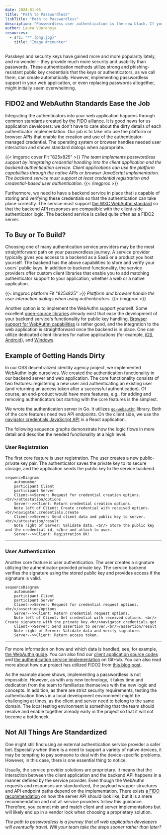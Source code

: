 ```yaml
---
date: 2024-01-05
title: "Path to Passwordless"
linkTitle: "Path to Passwordless"
description: "Passwordless user authentication is the new black. If your web application still uses password-based authentication, it is worthwhile to familiarize yourself with this new technology. Luckily, one can already choose a variety of proprietary and open-source tooling for experimenting hands-on and even implementing production-ready solutions."
author: Laura Vuorenoja
resources:
  - src: "**.{png,jpg}"
    title: "Image #:counter"
---
```


Passkeys and security keys have gained more and more popularity lately, and no wonder – they provide
much more security and usability than passwords. These authentication methods utilize strong and
phishing-resistant public key credentials that the keys or authenticators, as we call them,
can create automatically. However, implementing passwordless support in your web application,
or even replacing passwords altogether, might initially seem overwhelming.

## FIDO2 and WebAuthn Standards Ease the Job

Integrating the authenticators into your web application happens through common standards
created by [the FIDO alliance](https://fidoalliance.org/). It is good news for us
application developers: we don't have to care about the dirty details of each
authenticator implementation. Our job is to take into use the platform or browser APIs
that enable the creation and use of the authenticator-managed credential.
The operating system or browser handles needed user interaction and shows standard dialogs when appropriate.

{{< imgproc cover Fit "825x825" >}}
<em>The team implements passwordless support by integrating credential handling into
the client application and the backend authentication service. Client applications
can use the platform capabilities through the native APIs or browser JavaScript implementation.
The backend service must support at least credential registration and credential-based user authentication.
</em>
{{< /imgproc >}}

Furthermore, we need to have a backend service in place that is capable of storing and verifying
these credentials so that the authentication can take place correctly. The service must support
[the W3C WebAuthn standard](https://www.w3.org/TR/webauthn/) so that the backend
API responses are compatible with the client-side authenticator logic.
The backend service is called quite often as a FIDO2 server.

## To Buy or To Build?

Choosing one of many authentication service providers may be the most straightforward path on your
passwordless journey. A service provider typically gives you access to a backend as
a SaaS or a product you host yourself. The backend has the above capabilities to store and verify
your users' public keys. In addition to backend functionality, the service providers offer
custom client libraries that enable you to add matching authenticator support to your application,
whether a web or a native application.

{{< imgproc platform Fit "825x825" >}}
<em>Platform and browser handle the user interaction dialogs when using authenticators.</em>
{{< /imgproc >}}

Another option is to implement the WebAuthn support yourself. Some excellent [open-source libraries](https://github.com/herrjemand/awesome-webauthn)
already exist that ease the development of your backend service's functionality for
public key handling. [Browser support for WebAuthn capabilities](https://caniuse.com/webauthn) is
rather good, and the integration to the web application is straightforward
once the backend is in place. One can utilize dedicated
client libraries for native applications (for example,
[iOS](https://developer.apple.com/documentation/authenticationservices/public-private_key_authentication),
[Android](https://developer.android.com/training/sign-in/passkeys)), and
[Windows](https://learn.microsoft.com/en-us/windows/security/identity-protection/hello-for-business/webauthn-apis).

## Example of Getting Hands Dirty

In our OSS decentralized identity agency project, we implemented WebAuthn logic ourselves.
We created the authentication functionality in our backend server and web application.
The core functionality consists of two features: registering a new user and authenticating
an existing user (and returning an access token after a successful authentication). Of course,
an end-product would have more features, e.g., for adding and removing authenticators
but starting with the core features is the simplest.

We wrote the authentication server in Go.
It utilizes [`go-webauthn`](https://github.com/go-webauthn/webauthn) library.
Both of the core features need two API endpoints.
On the client side, we use
the [navigator credentials JavaScript API](https://w3c.github.io/webappsec-credential-management/#framework-credential-management)
in a React application.

The following sequence graphs demonstrate how the logic flows in more detail
and describe the needed functionality at a high level.

### User Registration

The first core feature is user registration. The user creates a new public-private key pair.
The authenticator saves the private key to its secure storage,
and the application sends the public key to the service backend.

```mermaid
sequenceDiagram
    autonumber
    participant Client
    participant Server
    Client->>Server: Request for credential creation options.<br/>/attestation/options
    Server-->>Client: Return credential creation options.
    Note left of Client: Create credential with received options.<br/>navigator.credentials.create
    Client->>Server: Send client data and public key to server.<br/>/attestation/result
    Note right of Server: Validate data. <br/> Store the public key and the credential id, </br> and attach to user.
    Server-->>Client: Registration OK!
```

***

### User Authentication

Another core feature is user authentication.
The user creates a signature utilizing the authenticator-provided private key.
The service backend verifies the signature using the stored public key and
provides access if the signature is valid.

```mermaid
sequenceDiagram
    autonumber
    participant Client
    participant Server
    Client->>Server: Request for credential request options.<br/>/assertion/options
    Server-->>Client: Return credential request options.
    Note left of Client: Get credential with received options. <br/> Create signature with the private key.<br/>navigator.credentials.get
    Client->>Server: Send assertion to server.<br/>/assertion/result
    Note right of Server: Validate data and verify signature.
    Server-->>Client: Return access token.
```

***

For more information on how and which data is handled, see, for example, [the WebAuthn guide](https://webauthn.guide/#webauthn-api).
You can also find our [client application source codes](https://github.com/findy-network/findy-wallet-pwa/blob/master/src/components/WebauthnLogin.tsx)
and [the authentication service implementation](https://github.com/findy-network/findy-agent-auth/blob/master/main.go)
on GitHub. You can also read more about how our project has utilized FIDO2 from
[this blog post](https://findy-network.github.io/blog/2021/11/09/anchoring-chains-of-trust/).

As the example above shows, implementing a passwordless is not impossible.
However, as with any new technology, it takes time and dedication from the team
to familiarize themselves with the new logic and concepts. In addition,
as there are strict security requirements, testing the authentication flows
in a local development environment might be challenging at times, as the client and server
need to belong to the same domain. The local testing environment is something that the team
should resolve and enable together already early in the project so that it will not become a bottleneck.

## Not All Things Are Standardized

One might still find using an external authentication service provider a safer bet. Especially when
there is a need to support a variety of native devices, it may be tempting to pay someone to deal
with the device-specific problems. However, in this case, there is one essential thing to notice.

Usually, the service provider solutions are proprietary. It means that the interaction between
the client application and the backend API happens in a manner defined by the service provider.
Even though the WebAuthn requests and responses are standardized, the payload wrapper structures
and API endpoint paths depend on the implementation.
There exists [a FIDO recommendation](https://fidoalliance.org/specs/fido-v2.0-rd-20180702/fido-server-v2.0-rd-20180702.html#transport-binding-profile)
on how the server API should look like, but it is a mere recommendation and
not all service providers follow this guidance. Therefore, you cannot mix and match client
and server implementations but will likely end up in a vendor lock when choosing a proprietary solution.

*The path to passwordless is a journey that all web application developers will eventually travel.
Will your team take the steps sooner rather than later?*
